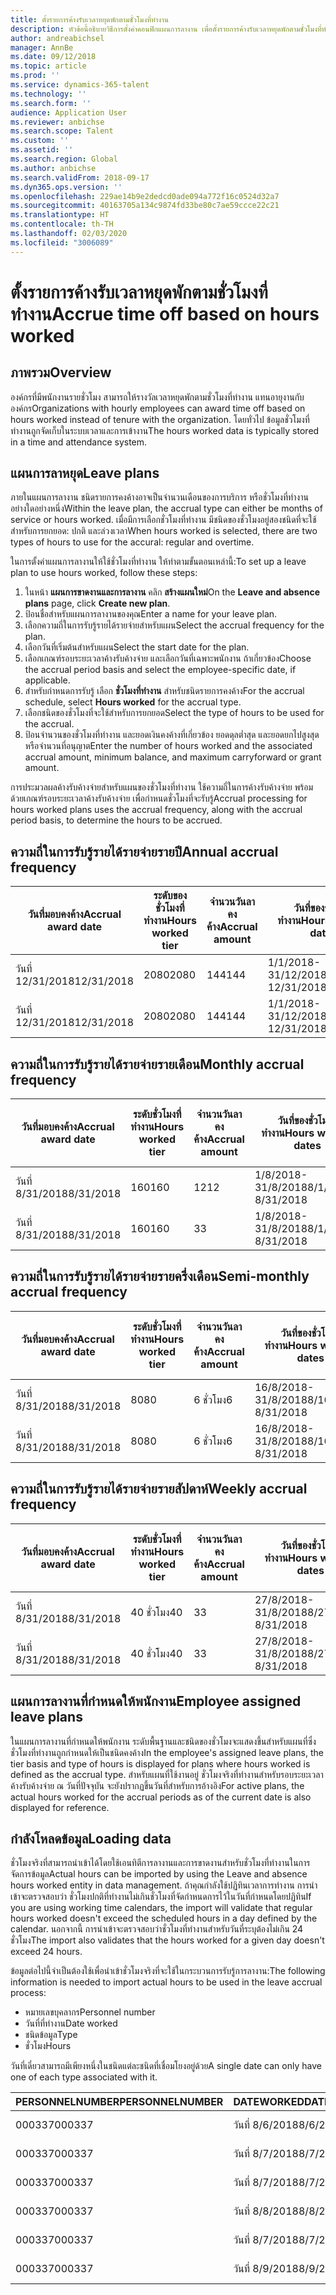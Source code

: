 ```yaml
---
title: ตั้งรายการค้างรับเวลาหยุดพักตามชั่วโมงที่ทำงาน
description: หัวข้อนี้อธิบายวิธีการตั้งค่าคอนฟิกแผนการลางาน เพื่อตั้งรายการค้างรับเวลาหยุดพักตามชั่วโมงที่ทำงาน
author: andreabichsel
manager: AnnBe
ms.date: 09/12/2018
ms.topic: article
ms.prod: ''
ms.service: dynamics-365-talent
ms.technology: ''
ms.search.form: ''
audience: Application User
ms.reviewer: anbichse
ms.search.scope: Talent
ms.custom: ''
ms.assetid: ''
ms.search.region: Global
ms.author: anbichse
ms.search.validFrom: 2018-09-17
ms.dyn365.ops.version: ''
ms.openlocfilehash: 229ae14b9e2dedcd0ade094a772f16c0524d32a7
ms.sourcegitcommit: 40163705a134c9874fd33be80c7ae59ccce22c21
ms.translationtype: HT
ms.contentlocale: th-TH
ms.lasthandoff: 02/03/2020
ms.locfileid: "3006089"
---
```

# <a name="accrue-time-off-based-on-hours-worked"></a><span data-ttu-id="8c0fe-103">ตั้งรายการค้างรับเวลาหยุดพักตามชั่วโมงที่ทำงาน</span><span class="sxs-lookup"><span data-stu-id="8c0fe-103">Accrue time off based on hours worked</span></span>

## <a name="overview"></a><span data-ttu-id="8c0fe-104">ภาพรวม</span><span class="sxs-lookup"><span data-stu-id="8c0fe-104">Overview</span></span>

<span data-ttu-id="8c0fe-105">องค์กรที่มีพนักงานรายชั่วโมง สามารถให้รางวัลเวลาหยุดพักตามชั่วโมงที่ทำงาน แทนอายุงานกับองค์กร</span><span class="sxs-lookup"><span data-stu-id="8c0fe-105">Organizations with hourly employees can award time off based on hours worked instead of tenure with the organization.</span></span> <span data-ttu-id="8c0fe-106">โดยทั่วไป ข้อมูลชั่วโมงที่ทำงานถูกจัดเก็บในระบบเวลาและการเข้างาน</span><span class="sxs-lookup"><span data-stu-id="8c0fe-106">The hours worked data is typically stored in a time and attendance system.</span></span> 

## <a name="leave-plans"></a><span data-ttu-id="8c0fe-107">แผนการลาหยุด</span><span class="sxs-lookup"><span data-stu-id="8c0fe-107">Leave plans</span></span>

<span data-ttu-id="8c0fe-108">ภายในแผนการลางาน ชนิดรายการคงค้างอาจเป็นจำนวนเดือนของการบริการ หรือชั่วโมงที่ทำงาน อย่างใดอย่างหนึ่ง</span><span class="sxs-lookup"><span data-stu-id="8c0fe-108">Within the leave plan, the accrual type can either be months of service or hours worked.</span></span> <span data-ttu-id="8c0fe-109">เมื่อมีการเลือกชั่วโมงที่ทำงาน มีชนิดของชั่วโมงอยู่สองชนิดที่จะใช้สำหรับการยกยอด: ปกติ และล่วงเวลา</span><span class="sxs-lookup"><span data-stu-id="8c0fe-109">When hours worked is selected, there are two types of hours to use for the accural: regular and overtime.</span></span>

<span data-ttu-id="8c0fe-110">ในการตั้งค่าแผนการลางานให้ใช้ชั่วโมงที่ทำงาน ให้ทำตามขั้นตอนเหล่านี้:</span><span class="sxs-lookup"><span data-stu-id="8c0fe-110">To set up a leave plan to use hours worked, follow these steps:</span></span>

1. <span data-ttu-id="8c0fe-111">ในหน้า **แผนการขาดงานและการลางาน** คลิก **สร้างแผนใหม่**</span><span class="sxs-lookup"><span data-stu-id="8c0fe-111">On the **Leave and absence plans** page, click **Create new plan**.</span></span>
2. <span data-ttu-id="8c0fe-112">ป้อนชื่อสำหรับแผนการลางานของคุณ</span><span class="sxs-lookup"><span data-stu-id="8c0fe-112">Enter a name for your leave plan.</span></span>
3. <span data-ttu-id="8c0fe-113">เลือกความถี่ในการรับรู้รายได้รายจ่ายสำหรับแผน</span><span class="sxs-lookup"><span data-stu-id="8c0fe-113">Select the accrual frequency for the plan.</span></span>
5. <span data-ttu-id="8c0fe-114">เลือกวันที่เริ่มต้นสำหรับแผน</span><span class="sxs-lookup"><span data-stu-id="8c0fe-114">Select the start date for the plan.</span></span>
6. <span data-ttu-id="8c0fe-115">เลือกเกณฑ์รอบระยะเวลาค้างรับค้างจ่าย และเลือกวันที่เฉพาะพนักงาน ถ้าเกี่ยวข้อง</span><span class="sxs-lookup"><span data-stu-id="8c0fe-115">Choose the accrual period basis and select the employee-specific date, if applicable.</span></span>
7. <span data-ttu-id="8c0fe-116">สำหรับกำหนดการรับรู้ เลือก **ชั่วโมงที่ทำงาน** สำหรับชนิดรายการคงค้าง</span><span class="sxs-lookup"><span data-stu-id="8c0fe-116">For the accrual schedule, select **Hours worked** for the accrual type.</span></span>
8. <span data-ttu-id="8c0fe-117">เลือกชนิดของชั่วโมงที่จะใช้สำหรับการยกยอด</span><span class="sxs-lookup"><span data-stu-id="8c0fe-117">Select the type of hours to be used for the accrual.</span></span>
9. <span data-ttu-id="8c0fe-118">ป้อนจำนวนของชั่วโมงที่ทำงาน และยอดเงินคงค้างที่เกี่ยวข้อง ยอดดุลต่ำสุด และยอดยกไปสูงสุด หรือจำนวนที่อนุญาต</span><span class="sxs-lookup"><span data-stu-id="8c0fe-118">Enter the number of hours worked and the associated accrual amount, minimum balance, and maximum carryforward or grant amount.</span></span>

<span data-ttu-id="8c0fe-119">การประมวลผลค้างรับค้างจ่ายสำหรับแผนของชั่วโมงที่ทำงาน ใช้ความถี่ในการค้างรับค้างจ่าย พร้อมด้วยเกณฑ์รอบระยะเวลาค้างรับค้างจ่าย เพื่อกำหนดชั่วโมงที่จะรับรู้</span><span class="sxs-lookup"><span data-stu-id="8c0fe-119">Accrual processing for hours worked plans uses the accrual frequency, along with the accrual period basis, to determine the hours to be accrued.</span></span>

## <a name="annual-accrual-frequency"></a><span data-ttu-id="8c0fe-120">ความถี่ในการรับรู้รายได้รายจ่ายรายปี</span><span class="sxs-lookup"><span data-stu-id="8c0fe-120">Annual accrual frequency</span></span>

| <span data-ttu-id="8c0fe-121">วันที่มอบคงค้าง</span><span class="sxs-lookup"><span data-stu-id="8c0fe-121">Accrual award date</span></span>    | <span data-ttu-id="8c0fe-122">ระดับของชั่วโมงที่ทำงาน</span><span class="sxs-lookup"><span data-stu-id="8c0fe-122">Hours worked tier</span></span>    | <span data-ttu-id="8c0fe-123">จำนวนวันลาคงค้าง</span><span class="sxs-lookup"><span data-stu-id="8c0fe-123">Accrual amount</span></span>        | <span data-ttu-id="8c0fe-124">วันที่ของชั่วโมงที่ทำงาน</span><span class="sxs-lookup"><span data-stu-id="8c0fe-124">Hours worked dates</span></span>   | <span data-ttu-id="8c0fe-125">รายการจริงของชั่วโมงที่ทำงาน</span><span class="sxs-lookup"><span data-stu-id="8c0fe-125">Hours worked actuals</span></span>| <span data-ttu-id="8c0fe-126">เงินรางวัล</span><span class="sxs-lookup"><span data-stu-id="8c0fe-126">Award</span></span>               |
| --------------------- | -------------------- | --------------------- | -------------------- |-------------------- |-------------------- |
| <span data-ttu-id="8c0fe-127">วันที่ 12/31/2018</span><span class="sxs-lookup"><span data-stu-id="8c0fe-127">12/31/2018</span></span>            | <span data-ttu-id="8c0fe-128">2080</span><span class="sxs-lookup"><span data-stu-id="8c0fe-128">2080</span></span>                 | <span data-ttu-id="8c0fe-129">144</span><span class="sxs-lookup"><span data-stu-id="8c0fe-129">144</span></span>                   | <span data-ttu-id="8c0fe-130">1/1/2018-31/12/2018</span><span class="sxs-lookup"><span data-stu-id="8c0fe-130">1/1/2018-12/31/2018</span></span>  | <span data-ttu-id="8c0fe-131">2085</span><span class="sxs-lookup"><span data-stu-id="8c0fe-131">2085</span></span>                | <span data-ttu-id="8c0fe-132">144</span><span class="sxs-lookup"><span data-stu-id="8c0fe-132">144</span></span>                 |        
| <span data-ttu-id="8c0fe-133">วันที่ 12/31/2018</span><span class="sxs-lookup"><span data-stu-id="8c0fe-133">12/31/2018</span></span>            | <span data-ttu-id="8c0fe-134">2080</span><span class="sxs-lookup"><span data-stu-id="8c0fe-134">2080</span></span>                 | <span data-ttu-id="8c0fe-135">144</span><span class="sxs-lookup"><span data-stu-id="8c0fe-135">144</span></span>                   | <span data-ttu-id="8c0fe-136">1/1/2018-31/12/2018</span><span class="sxs-lookup"><span data-stu-id="8c0fe-136">1/1/2018-12/31/2018</span></span>  | <span data-ttu-id="8c0fe-137">2000</span><span class="sxs-lookup"><span data-stu-id="8c0fe-137">2000</span></span>                | <span data-ttu-id="8c0fe-138">0</span><span class="sxs-lookup"><span data-stu-id="8c0fe-138">0</span></span>                 |


## <a name="monthly-accrual-frequency"></a><span data-ttu-id="8c0fe-139">ความถี่ในการรับรู้รายได้รายจ่ายรายเดือน</span><span class="sxs-lookup"><span data-stu-id="8c0fe-139">Monthly accrual frequency</span></span>

| <span data-ttu-id="8c0fe-140">วันที่มอบคงค้าง</span><span class="sxs-lookup"><span data-stu-id="8c0fe-140">Accrual award date</span></span>    | <span data-ttu-id="8c0fe-141">ระดับชั่วโมงที่ทำงาน</span><span class="sxs-lookup"><span data-stu-id="8c0fe-141">Hours worked tier</span></span>    | <span data-ttu-id="8c0fe-142">จำนวนวันลาคงค้าง</span><span class="sxs-lookup"><span data-stu-id="8c0fe-142">Accrual amount</span></span>        | <span data-ttu-id="8c0fe-143">วันที่ของชั่วโมงที่ทำงาน</span><span class="sxs-lookup"><span data-stu-id="8c0fe-143">Hours worked dates</span></span>   | <span data-ttu-id="8c0fe-144">รายการจริงของชั่วโมงที่ทำงาน</span><span class="sxs-lookup"><span data-stu-id="8c0fe-144">Hours worked actuals</span></span>| <span data-ttu-id="8c0fe-145">เงินรางวัล</span><span class="sxs-lookup"><span data-stu-id="8c0fe-145">Award</span></span>               |
| --------------------- | -------------------- | --------------------- | -------------------- |-------------------- |-------------------- |
| <span data-ttu-id="8c0fe-146">วันที่ 8/31/2018</span><span class="sxs-lookup"><span data-stu-id="8c0fe-146">8/31/2018</span></span>             | <span data-ttu-id="8c0fe-147">160</span><span class="sxs-lookup"><span data-stu-id="8c0fe-147">160</span></span>                  | <span data-ttu-id="8c0fe-148">12</span><span class="sxs-lookup"><span data-stu-id="8c0fe-148">12</span></span>                    | <span data-ttu-id="8c0fe-149">1/8/2018-31/8/2018</span><span class="sxs-lookup"><span data-stu-id="8c0fe-149">8/1/2018-8/31/2018</span></span>   | <span data-ttu-id="8c0fe-150">184</span><span class="sxs-lookup"><span data-stu-id="8c0fe-150">184</span></span>                 | <span data-ttu-id="8c0fe-151">12</span><span class="sxs-lookup"><span data-stu-id="8c0fe-151">12</span></span>                  |        
| <span data-ttu-id="8c0fe-152">วันที่ 8/31/2018</span><span class="sxs-lookup"><span data-stu-id="8c0fe-152">8/31/2018</span></span>             | <span data-ttu-id="8c0fe-153">160</span><span class="sxs-lookup"><span data-stu-id="8c0fe-153">160</span></span>                  | <span data-ttu-id="8c0fe-154">3</span><span class="sxs-lookup"><span data-stu-id="8c0fe-154">3</span></span>                     | <span data-ttu-id="8c0fe-155">1/8/2018-31/8/2018</span><span class="sxs-lookup"><span data-stu-id="8c0fe-155">8/1/2018-8/31/2018</span></span>   | <span data-ttu-id="8c0fe-156">184</span><span class="sxs-lookup"><span data-stu-id="8c0fe-156">184</span></span>                 | <span data-ttu-id="8c0fe-157">3</span><span class="sxs-lookup"><span data-stu-id="8c0fe-157">3</span></span>                   |

## <a name="semi-monthly-accrual-frequency"></a><span data-ttu-id="8c0fe-158">ความถี่ในการรับรู้รายได้รายจ่ายรายครึ่งเดือน</span><span class="sxs-lookup"><span data-stu-id="8c0fe-158">Semi-monthly accrual frequency</span></span>

| <span data-ttu-id="8c0fe-159">วันที่มอบคงค้าง</span><span class="sxs-lookup"><span data-stu-id="8c0fe-159">Accrual award date</span></span>    | <span data-ttu-id="8c0fe-160">ระดับชั่วโมงที่ทำงาน</span><span class="sxs-lookup"><span data-stu-id="8c0fe-160">Hours worked tier</span></span>    | <span data-ttu-id="8c0fe-161">จำนวนวันลาคงค้าง</span><span class="sxs-lookup"><span data-stu-id="8c0fe-161">Accrual amount</span></span>        | <span data-ttu-id="8c0fe-162">วันที่ของชั่วโมงที่ทำงาน</span><span class="sxs-lookup"><span data-stu-id="8c0fe-162">Hours worked dates</span></span>   | <span data-ttu-id="8c0fe-163">รายการจริงของชั่วโมงที่ทำงาน</span><span class="sxs-lookup"><span data-stu-id="8c0fe-163">Hours worked actuals</span></span>| <span data-ttu-id="8c0fe-164">เงินรางวัล</span><span class="sxs-lookup"><span data-stu-id="8c0fe-164">Award</span></span>               |
| --------------------- | -------------------- | --------------------- | -------------------- |-------------------- |-------------------- |
| <span data-ttu-id="8c0fe-165">วันที่ 8/31/2018</span><span class="sxs-lookup"><span data-stu-id="8c0fe-165">8/31/2018</span></span>             | <span data-ttu-id="8c0fe-166">80</span><span class="sxs-lookup"><span data-stu-id="8c0fe-166">80</span></span>                   | <span data-ttu-id="8c0fe-167">6 ชั่วโมง</span><span class="sxs-lookup"><span data-stu-id="8c0fe-167">6</span></span>                     | <span data-ttu-id="8c0fe-168">16/8/2018-31/8/2018</span><span class="sxs-lookup"><span data-stu-id="8c0fe-168">8/16/2018-8/31/2018</span></span>  | <span data-ttu-id="8c0fe-169">81</span><span class="sxs-lookup"><span data-stu-id="8c0fe-169">81</span></span>                  | <span data-ttu-id="8c0fe-170">6 ชั่วโมง</span><span class="sxs-lookup"><span data-stu-id="8c0fe-170">6</span></span>                  |        
| <span data-ttu-id="8c0fe-171">วันที่ 8/31/2018</span><span class="sxs-lookup"><span data-stu-id="8c0fe-171">8/31/2018</span></span>             | <span data-ttu-id="8c0fe-172">80</span><span class="sxs-lookup"><span data-stu-id="8c0fe-172">80</span></span>                   | <span data-ttu-id="8c0fe-173">6 ชั่วโมง</span><span class="sxs-lookup"><span data-stu-id="8c0fe-173">6</span></span>                     | <span data-ttu-id="8c0fe-174">16/8/2018-31/8/2018</span><span class="sxs-lookup"><span data-stu-id="8c0fe-174">8/16/2018-8/31/2018</span></span>  | <span data-ttu-id="8c0fe-175">75</span><span class="sxs-lookup"><span data-stu-id="8c0fe-175">75</span></span>                  | <span data-ttu-id="8c0fe-176">0</span><span class="sxs-lookup"><span data-stu-id="8c0fe-176">0</span></span>                   |

## <a name="weekly-accrual-frequency"></a><span data-ttu-id="8c0fe-177">ความถี่ในการรับรู้รายได้รายจ่ายรายสัปดาห์</span><span class="sxs-lookup"><span data-stu-id="8c0fe-177">Weekly accrual frequency</span></span>

| <span data-ttu-id="8c0fe-178">วันที่มอบคงค้าง</span><span class="sxs-lookup"><span data-stu-id="8c0fe-178">Accrual award date</span></span>    | <span data-ttu-id="8c0fe-179">ระดับชั่วโมงที่ทำงาน</span><span class="sxs-lookup"><span data-stu-id="8c0fe-179">Hours worked tier</span></span>    | <span data-ttu-id="8c0fe-180">จำนวนวันลาคงค้าง</span><span class="sxs-lookup"><span data-stu-id="8c0fe-180">Accrual amount</span></span>        | <span data-ttu-id="8c0fe-181">วันที่ของชั่วโมงที่ทำงาน</span><span class="sxs-lookup"><span data-stu-id="8c0fe-181">Hours worked dates</span></span>   | <span data-ttu-id="8c0fe-182">รายการจริงของชั่วโมงที่ทำงาน</span><span class="sxs-lookup"><span data-stu-id="8c0fe-182">Hours worked actuals</span></span>| <span data-ttu-id="8c0fe-183">เงินรางวัล</span><span class="sxs-lookup"><span data-stu-id="8c0fe-183">Award</span></span>               |
| --------------------- | -------------------- | --------------------- | -------------------- |-------------------- |-------------------- |
| <span data-ttu-id="8c0fe-184">วันที่ 8/31/2018</span><span class="sxs-lookup"><span data-stu-id="8c0fe-184">8/31/2018</span></span>             | <span data-ttu-id="8c0fe-185">40 ชั่วโมง</span><span class="sxs-lookup"><span data-stu-id="8c0fe-185">40</span></span>                   | <span data-ttu-id="8c0fe-186">3</span><span class="sxs-lookup"><span data-stu-id="8c0fe-186">3</span></span>                     | <span data-ttu-id="8c0fe-187">27/8/2018-31/8/2018</span><span class="sxs-lookup"><span data-stu-id="8c0fe-187">8/27/2018-8/31/2018</span></span>  | <span data-ttu-id="8c0fe-188">42 ชั่วโมง</span><span class="sxs-lookup"><span data-stu-id="8c0fe-188">42</span></span>                  | <span data-ttu-id="8c0fe-189">3</span><span class="sxs-lookup"><span data-stu-id="8c0fe-189">3</span></span>                  |        
| <span data-ttu-id="8c0fe-190">วันที่ 8/31/2018</span><span class="sxs-lookup"><span data-stu-id="8c0fe-190">8/31/2018</span></span>             | <span data-ttu-id="8c0fe-191">40 ชั่วโมง</span><span class="sxs-lookup"><span data-stu-id="8c0fe-191">40</span></span>                   | <span data-ttu-id="8c0fe-192">3</span><span class="sxs-lookup"><span data-stu-id="8c0fe-192">3</span></span>                     | <span data-ttu-id="8c0fe-193">27/8/2018-31/8/2018</span><span class="sxs-lookup"><span data-stu-id="8c0fe-193">8/27/2018-8/31/2018</span></span>  | <span data-ttu-id="8c0fe-194">35</span><span class="sxs-lookup"><span data-stu-id="8c0fe-194">35</span></span>                  | <span data-ttu-id="8c0fe-195">0</span><span class="sxs-lookup"><span data-stu-id="8c0fe-195">0</span></span>                   |

## <a name="employee-assigned-leave-plans"></a><span data-ttu-id="8c0fe-196">แผนการลางานที่กำหนดให้พนักงาน</span><span class="sxs-lookup"><span data-stu-id="8c0fe-196">Employee assigned leave plans</span></span>

<span data-ttu-id="8c0fe-197">ในแผนการลางานที่กำหนดให้พนักงาน ระดับพื้นฐานและชนิดของชั่วโมงจะแสดงขึ้นสำหรับแผนที่ซึ่งชั่วโมงที่ทำงานถูกกำหนดให้เป็นชนิดคงค้าง</span><span class="sxs-lookup"><span data-stu-id="8c0fe-197">In the employee's assigned leave plans, the tier basis and type of hours is displayed for plans where hours worked is defined as the accrual type.</span></span> <span data-ttu-id="8c0fe-198">สำหรับแผนที่ใช้งานอยู่ ชั่วโมงจริงที่ทำงานสำหรับรอบระยะเวลาค้างรับค้างจ่าย ณ วันที่ปัจจุบัน จะยังปรากฏขึ้นวันที่สำหรับการอ้างอิง</span><span class="sxs-lookup"><span data-stu-id="8c0fe-198">For active plans, the actual hours worked for the accrual periods as of the current date is also displayed for reference.</span></span> 

## <a name="loading-data"></a><span data-ttu-id="8c0fe-199">กำลังโหลดข้อมูล</span><span class="sxs-lookup"><span data-stu-id="8c0fe-199">Loading data</span></span>

<span data-ttu-id="8c0fe-200">ชั่วโมงจริงที่สามารถนำเข้าได้โดยใช้เอนทิตีการลางานและการขาดงานสำหรับชั่วโมงที่ทำงานในการจัดการข้อมูล</span><span class="sxs-lookup"><span data-stu-id="8c0fe-200">Actual hours can be imported by using the Leave and absence hours worked entity in data management.</span></span> <span data-ttu-id="8c0fe-201">ถ้าคุณกำลังใช้ปฏิทินเวลาการทำงาน การนำเข้าจะตรวจสอบว่า ชั่วโมงปกติที่ทำงานไม่เกินชั่วโมงที่จัดกำหนดการไว้ในวันที่กำหนดโดยปฏิทิน</span><span class="sxs-lookup"><span data-stu-id="8c0fe-201">If you are using working time calendars, the import will validate that regular hours worked doesn't exceed the scheduled hours in a day defined by the calendar.</span></span> <span data-ttu-id="8c0fe-202">นอกจากนี้ การนำเข้าจะตรวจสอบว่าชั่วโมงที่ทำงานสำหรับวันที่ระบุต้องไม่เกิน 24 ชั่วโมง</span><span class="sxs-lookup"><span data-stu-id="8c0fe-202">The import also validates that the hours worked for a given day doesn't exceed 24 hours.</span></span> 

<span data-ttu-id="8c0fe-203">ข้อมูลต่อไปนี้จำเป็นต้องใช้เพื่อนำเข้าชั่วโมงจริงที่จะใช้ในกระบวนการรับรู้การลางาน:</span><span class="sxs-lookup"><span data-stu-id="8c0fe-203">The following information is needed to import actual hours to be used in the leave accrual process:</span></span>

+ <span data-ttu-id="8c0fe-204">หมายเลขบุคลากร</span><span class="sxs-lookup"><span data-stu-id="8c0fe-204">Personnel number</span></span> 
+ <span data-ttu-id="8c0fe-205">วันที่ที่ทำงาน</span><span class="sxs-lookup"><span data-stu-id="8c0fe-205">Date worked</span></span>
+ <span data-ttu-id="8c0fe-206">ชนิดข้อมูล</span><span class="sxs-lookup"><span data-stu-id="8c0fe-206">Type</span></span>
+ <span data-ttu-id="8c0fe-207">ชั่วโมง</span><span class="sxs-lookup"><span data-stu-id="8c0fe-207">Hours</span></span>

<span data-ttu-id="8c0fe-208">วันที่เดี่ยวสามารถมีเพียงหนึ่งในชนิดแต่ละชนิดที่เชื่อมโยงอยู่ด้วย</span><span class="sxs-lookup"><span data-stu-id="8c0fe-208">A single date can only have one of each type associated with it.</span></span>

| <span data-ttu-id="8c0fe-209">PERSONNELNUMBER</span><span class="sxs-lookup"><span data-stu-id="8c0fe-209">PERSONNELNUMBER</span></span>       | <span data-ttu-id="8c0fe-210">DATEWORKED</span><span class="sxs-lookup"><span data-stu-id="8c0fe-210">DATEWORKED</span></span>           | <span data-ttu-id="8c0fe-211">ชนิด</span><span class="sxs-lookup"><span data-stu-id="8c0fe-211">TYPE</span></span>                  | <span data-ttu-id="8c0fe-212">ชั่วโมง</span><span class="sxs-lookup"><span data-stu-id="8c0fe-212">HOURS</span></span>                |
| --------------------- | -------------------- | --------------------- | -------------------- |
| <span data-ttu-id="8c0fe-213">000337</span><span class="sxs-lookup"><span data-stu-id="8c0fe-213">000337</span></span>                | <span data-ttu-id="8c0fe-214">วันที่ 8/6/2018</span><span class="sxs-lookup"><span data-stu-id="8c0fe-214">8/6/2018</span></span>             | <span data-ttu-id="8c0fe-215">เป็นประจำ</span><span class="sxs-lookup"><span data-stu-id="8c0fe-215">Regular</span></span>               | <span data-ttu-id="8c0fe-216">8</span><span class="sxs-lookup"><span data-stu-id="8c0fe-216">8</span></span>                    |       
| <span data-ttu-id="8c0fe-217">000337</span><span class="sxs-lookup"><span data-stu-id="8c0fe-217">000337</span></span>                | <span data-ttu-id="8c0fe-218">วันที่ 8/7/2018</span><span class="sxs-lookup"><span data-stu-id="8c0fe-218">8/7/2018</span></span>             | <span data-ttu-id="8c0fe-219">เป็นประจำ</span><span class="sxs-lookup"><span data-stu-id="8c0fe-219">Regular</span></span>               | <span data-ttu-id="8c0fe-220">8</span><span class="sxs-lookup"><span data-stu-id="8c0fe-220">8</span></span>                    |
| <span data-ttu-id="8c0fe-221">000337</span><span class="sxs-lookup"><span data-stu-id="8c0fe-221">000337</span></span>                | <span data-ttu-id="8c0fe-222">วันที่ 8/7/2018</span><span class="sxs-lookup"><span data-stu-id="8c0fe-222">8/7/2018</span></span>             | <span data-ttu-id="8c0fe-223">งานล่วงเวลา</span><span class="sxs-lookup"><span data-stu-id="8c0fe-223">Overtime</span></span>              | <span data-ttu-id="8c0fe-224">3</span><span class="sxs-lookup"><span data-stu-id="8c0fe-224">3</span></span>                    |
| <span data-ttu-id="8c0fe-225">000337</span><span class="sxs-lookup"><span data-stu-id="8c0fe-225">000337</span></span>                | <span data-ttu-id="8c0fe-226">วันที่ 8/8/2018</span><span class="sxs-lookup"><span data-stu-id="8c0fe-226">8/8/2018</span></span>             | <span data-ttu-id="8c0fe-227">เป็นประจำ</span><span class="sxs-lookup"><span data-stu-id="8c0fe-227">Regular</span></span>               | <span data-ttu-id="8c0fe-228">8</span><span class="sxs-lookup"><span data-stu-id="8c0fe-228">8</span></span>                    |
| <span data-ttu-id="8c0fe-229">000337</span><span class="sxs-lookup"><span data-stu-id="8c0fe-229">000337</span></span>                | <span data-ttu-id="8c0fe-230">วันที่ 8/7/2018</span><span class="sxs-lookup"><span data-stu-id="8c0fe-230">8/7/2018</span></span>             | <span data-ttu-id="8c0fe-231">เป็นประจำ</span><span class="sxs-lookup"><span data-stu-id="8c0fe-231">Regular</span></span>               | <span data-ttu-id="8c0fe-232">8</span><span class="sxs-lookup"><span data-stu-id="8c0fe-232">8</span></span>                    |
| <span data-ttu-id="8c0fe-233">000337</span><span class="sxs-lookup"><span data-stu-id="8c0fe-233">000337</span></span>                | <span data-ttu-id="8c0fe-234">วันที่ 8/9/2018</span><span class="sxs-lookup"><span data-stu-id="8c0fe-234">8/9/2018</span></span>             | <span data-ttu-id="8c0fe-235">เป็นประจำ</span><span class="sxs-lookup"><span data-stu-id="8c0fe-235">Regular</span></span>               | <span data-ttu-id="8c0fe-236">8</span><span class="sxs-lookup"><span data-stu-id="8c0fe-236">8</span></span>                    |
